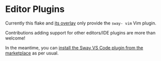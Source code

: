 # Editor Plugins

Currently this flake and [its overlay](./overlays.html) only provide the `sway-
vim` Vim plugin.

Contributions adding support for other editors/IDE plugins are more than
welcome!

In the meantime, you can [install the Sway VS Code plugin from the marketplace](vscode-sway-plugin) as per usual.

[vscode-sway-plugin]: https://marketplace.visualstudio.com/items?itemName=FuelLabs.sway-vscode-plugin
